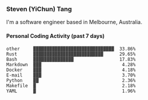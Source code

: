### Steven (YiChun) Tang

I'm a software engineer based in Melbourne, Australia.

#### Personal Coding Activity (past 7 days)
```
other     ▓▓▓▓▓▓▓▓▓▓▓▓▓▓▓▓▓▓▓▓▓▓▓▓▓▓▓▓▓▓  33.86%
Rust      ▓▓▓▓▓▓▓▓▓▓▓▓▓▓▓▓▓▓▓▓▓▓▓▓▓▓      29.65%
Bash      ▓▓▓▓▓▓▓▓▓▓▓▓▓▓▓                 17.83%
Markdown  ▓▓▓                              4.28%
Docker    ▓▓▓                              4.18%
E-mail    ▓▓▓                              3.70%
Python    ▓▓                               2.36%
Makefile  ▓                                2.18%
YAML      ▓                                1.96%
```
